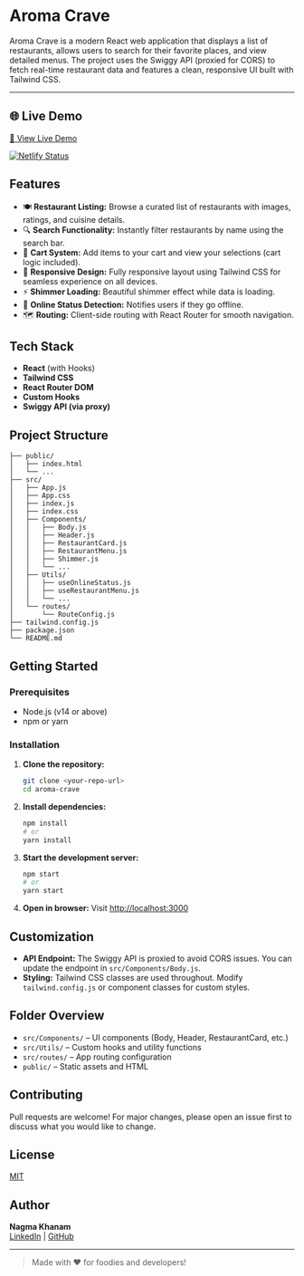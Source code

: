 

# Aroma Crave

Aroma Crave is a modern React web application that displays a list of restaurants, allows users to search for their favorite places, and view detailed menus. The project uses the Swiggy API (proxied for CORS) to fetch real-time restaurant data and features a clean, responsive UI built with Tailwind CSS.

---

## 🌐 Live Demo

[🚀 View Live Demo](https://your-demo-link.com)


[![Netlify Status](https://api.netlify.com/api/v1/badges/5f1121f9-3289-4786-9ecc-a4cbac501193/deploy-status)](https://app.netlify.com/projects/aroma-crave/deploys)

## Features

- 🍽️ **Restaurant Listing:** Browse a curated list of restaurants with images, ratings, and cuisine details.
- 🔍 **Search Functionality:** Instantly filter restaurants by name using the search bar.
- 🛒 **Cart System:** Add items to your cart and view your selections (cart logic included).
- 📱 **Responsive Design:** Fully responsive layout using Tailwind CSS for seamless experience on all devices.
- ⚡ **Shimmer Loading:** Beautiful shimmer effect while data is loading.
- 🚦 **Online Status Detection:** Notifies users if they go offline.
- 🗺️ **Routing:** Client-side routing with React Router for smooth navigation.

## Tech Stack

- **React** (with Hooks)
- **Tailwind CSS**
- **React Router DOM**
- **Custom Hooks**
- **Swiggy API (via proxy)**

## Project Structure

```
├── public/
│   ├── index.html
│   └── ...
├── src/
│   ├── App.js
│   ├── App.css
│   ├── index.js
│   ├── index.css
│   ├── Components/
│   │   ├── Body.js
│   │   ├── Header.js
│   │   ├── RestaurantCard.js
│   │   ├── RestaurantMenu.js
│   │   ├── Shimmer.js
│   │   └── ...
│   ├── Utils/
│   │   ├── useOnlineStatus.js
│   │   ├── useRestaurantMenu.js
│   │   └── ...
│   └── routes/
│       └── RouteConfig.js
├── tailwind.config.js
├── package.json
└── README.md
```

## Getting Started

### Prerequisites
- Node.js (v14 or above)
- npm or yarn

### Installation

1. **Clone the repository:**
   ```sh
   git clone <your-repo-url>
   cd aroma-crave
   ```
2. **Install dependencies:**
   ```sh
   npm install
   # or
   yarn install
   ```
3. **Start the development server:**
   ```sh
   npm start
   # or
   yarn start
   ```
4. **Open in browser:**
   Visit [http://localhost:3000](http://localhost:3000)

## Customization
- **API Endpoint:** The Swiggy API is proxied to avoid CORS issues. You can update the endpoint in `src/Components/Body.js`.
- **Styling:** Tailwind CSS classes are used throughout. Modify `tailwind.config.js` or component classes for custom styles.

## Folder Overview
- `src/Components/` – UI components (Body, Header, RestaurantCard, etc.)
- `src/Utils/` – Custom hooks and utility functions
- `src/routes/` – App routing configuration
- `public/` – Static assets and HTML

## Contributing
Pull requests are welcome! For major changes, please open an issue first to discuss what you would like to change.

## License
[MIT](LICENSE)

## Author

**Nagma Khanam**  
[LinkedIn](https://www.linkedin.com/in/nagma-nk-khanam/) | [GitHub](https://github.com/khanam-nagma)

---

> Made with ❤️ for foodies and developers!
